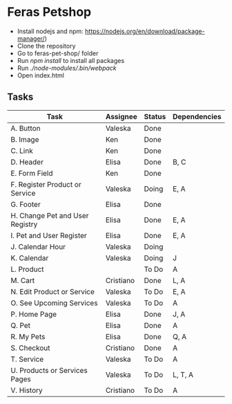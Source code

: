 # Feras Petshop

- Install nodejs and npm: https://nodejs.org/en/download/package-manager/)
- Clone the repository
- Go to feras-pet-shop/ folder
- Run _npm install_ to install all packages
- Run _./node-modules/.bin/webpack_
- Open index.html

## Tasks

| Task | Assignee | Status | Dependencies |
| ------------- | ------------- | ------------- | ------------- |
| A. Button  | Valeska | Done | |
| B. Image | Ken  | Done  | |
| C. Link | Ken  | Done  | |
| D. Header | Elisa  | Done  | B, C |
| E.  Form Field | Ken  | Done | |
| F. Register Product or Service | Valeska | Doing | E, A |
| G. Footer  | Elisa  | Done  | |
| H. Change Pet and User Registry | Elisa  | Done  |E, A |
| I. Pet and User Register | Elisa  | Done  | E, A |
| J. Calendar Hour |Valeska|Doing| |
|K. Calendar |Valeska| Doing | J |
|L. Product | | To Do | A |
|M. Cart | Cristiano | Done | L, A |
|N. Edit Product or Service | Valeska | To Do | E, A |
|O. See Upcoming Services | Valeska | To Do | A |
|P. Home Page| Elisa | Done | J, A |
|Q. Pet| Elisa | Done | A|
|R. My Pets | Elisa | Done | Q, A |
|S. Checkout| Cristiano | Done |A |
|T. Service | Valeska | To Do | A|
|U. Products or Services Pages | Valeska | To Do | L, T, A |
|V. History| Cristiano | To Do | A|

